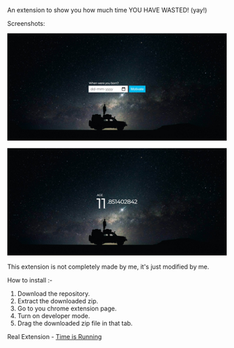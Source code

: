 An extension to show you how much time YOU HAVE WASTED! (yay!)

Screenshots: 

![](chrome_dpvhNh16Np.jpg)

![](chrome_eB6I2GIlDK.jpg)

This extension is not completely made by me, it's just modified by me.

How to install :-
1. Download the repository.
2. Extract the downloaded zip.
3. Go to you chrome extension page.
4. Turn on developer mode.
5. Drag the downloaded zip file in that tab.


Real Extension - [Time is Running](https://chrome.google.com/webstore/detail/time-is-running/ijnaleaamhgpjmpmjefcnkkjjckbidnf?hl=en)

